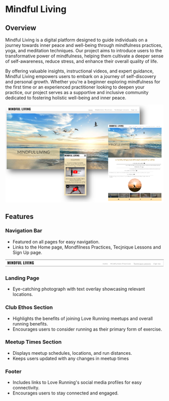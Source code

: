 # Mindful Living

## Overview
Mindful Living is a digital platform designed to guide individuals on a journey towards inner peace and well-being through mindfulness practices, yoga, and meditation techniques. Our project aims to introduce users to the transformative power of mindfulness, helping them cultivate a deeper sense of self-awareness, reduce stress, and enhance their overall quality of life.

By offering valuable insights, instructional videos, and expert guidance, Mindful Living empowers users to embark on a journey of self-discovery and personal growth. Whether you're a beginner exploring mindfulness for the first time or an experienced practitioner looking to deepen your practice, our project serves as a supportive and inclusive community dedicated to fostering holistic well-being and inner peace.


![Laptop View](https://github.com/alexkalisz/Mindful-Living/blob/main/display.png?raw=true)


## Features

### Navigation Bar
- Featured on all pages for easy navigation.
- Links to the Home page, Mondfilness Practices, Tecjnique Lessons and Sign Up page.

![Navigation Bar](https://github.com/alexkalisz/Mindful-Living/blob/main/navigation%20bar.png)

### Landing Page
- Eye-catching photograph with text overlay showcasing relevant locations.

  

### Club Ethos Section
- Highlights the benefits of joining Love Running meetups and overall running benefits.
- Encourages users to consider running as their primary form of exercise.

### Meetup Times Section
- Displays meetup schedules, locations, and run distances.
- Keeps users updated with any changes in meetup times

###




### Footer
- Includes links to Love Running's social media profiles for easy connectivity.
- Encourages users to stay connected and engaged.






